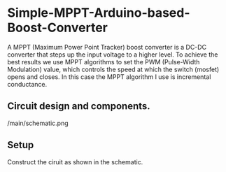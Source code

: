 # Simple-MPPT-Arduino-based-Boost-Converter

A MPPT (Maximum Power Point Tracker) boost converter is a DC-DC converter that steps up the input voltage to a higher level. To achieve the best results we use MPPT algorithms to set the PWM (Pulse-Width Modulation) value, which controls the speed at which the switch (mosfet) opens and closes. In this case the MPPT algorithm I use is incremental conductance.

## Circuit design and components.
/main/schematic.png

## Setup 

Construct the ciruit as shown in the schematic.
